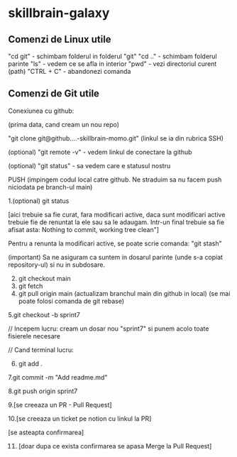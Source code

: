 # skillbrain-galaxy 

## Comenzi de Linux utile 

"cd git" - schimbam folderul in folderul "git"
"cd .." - schimbam folderul parinte
"ls" - vedem ce se afla in interior
"pwd" - vezi directoriul curent (path)
"CTRL + C" - abandonezi comanda

## Comenzi de Git utile

Conexiunea cu github:

(prima data, cand cream un nou repo)

"git clone git@github....-skillbrain-momo.git" (linkul se ia din rubrica SSH)

(optional) "git remote -v" - vedem linkul de conectare la github

(optional) "git status" - sa vedem care e statusul nostru


PUSH (impingem codul local catre github. Ne straduim sa nu facem push niciodata pe branch-ul main)

1.(optional) git status

[aici trebuie sa fie curat, fara modificari active, daca sunt modificari active trebuie fie de renuntat la ele sau sa le adaugam. Intr-un final trebuie sa fie afisat asta: Nothing to commit, working tree clean"]

Pentru a renunta la modificari active, se poate scrie comanda: "git stash"

(important) Sa ne asiguram ca suntem in dosarul parinte (unde s-a copiat repository-ul) si nu in subdosare.

2. git checkout main
3. git fetch
4. git pull origin main (actualizam branchul main din github in local) (se mai poate folosi comanda de git rebase)

5.git checkout -b sprint7

// Incepem lucru: cream un dosar nou "sprint7" si punem acolo toate fisierele necesare

// Cand terminal lucru:

6. git add .

7.git commit -m "Add readme.md"

8.git push origin sprint7

9.[se creeaza un PR - Pull Request]

10.[se creeaza un ticket pe notion cu linkul la PR]

[se asteapta confirmarea]

11. [doar dupa ce exista confirmarea se apasa Merge la Pull Request]


